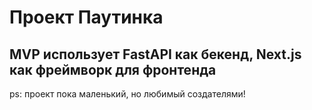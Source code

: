 # Проект Паутинка

## MVP использует FastAPI как бекенд, Next.js как фреймворк для фронтенда

ps: проект пока маленький, но любимый создателями!
